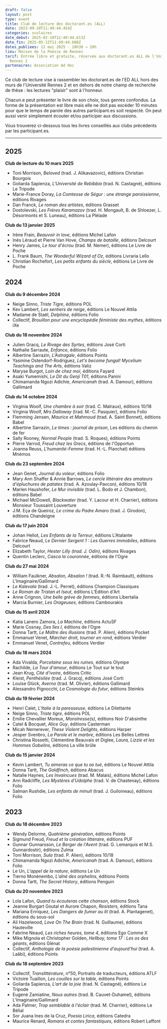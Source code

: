 ```yaml
---
draft: false
layout: post
type: event
title: Club de lecture des doctorant.es (ALL)
date: 2023-09-20T11:49:44.454Z
categories: scolaires
date_debut: 2025-02-10T12:49:44.613Z
date_fin: 2025-05-12T11:49:44.688Z
dates_publiees: 12 mai 2025 · 18h30 → 20h
lieu: Maison de la Poésie de Rennes
tarif: Entrée libre et gratuite, réservée aux doctorant.es ALL de l'Université
  Rennes 2
partenaires: Association Ad Hoc
---
```

Ce club de lecture vise à rassembler les doctorant.es de l'ED ALL hors des murs de l'Université Rennes 2 et en dehors de notre champ de recherche de thèse : les lectures "plaisir" sont à l'honneur.

Chacun.e peut présenter le livre de son choix, tous genres confondus. La forme de la présentation est libre mais elle ne doit pas excéder 10 minutes pour que le temps de parole des autres participant.es soit respecté. On peut aussi venir simplement écouter et/ou participer aux discussions.

Vous trouverez ci-dessous tous les livres conseillés aux clubs précédents par les participant.es.

- - -

## 2025

**Club de lecture du 10 mars 2025**

* Toni Morrison, *Beloved* (trad. J. Alikavazovic), éditions Christian Bourgois
* Goliarda Sapienza, *L'Université de Rebibbia* (trad. N. Castagné), éditions Le Tripode
* Marie-France Doray, *La Comtesse de Ségur : une étrange paroissienne*, éditions Rivages
* Dan Franck, *Le roman des artistes*, éditions Grasset
* Dostoïevski, *Les Frères Karamazov* (trad. H. Mongault, B. de Shloezer, L. Désormonts et S. Luneau), éditions La Pléiade

**Club du 13 janvier 2025**

* Irène Frain, *Beauvoir in love*, éditions Michel Lafon
* Inès Léraud et Pierre Van Hove, *Champs de bataille*, éditions Delcourt
* Henry James, *Le tour d'écrou* (trad. M. Nemer), éditions Le Livre de Poche
* L. Frank Baum, *The Wonderful Wizard of Oz*, éditions Livraria Lello
* Christian Rochefort, *Les petits enfants du siècle*, éditions Le Livre de Poche

## 2024

**Club du 9 décembre 2024**

* Neige Sinno, *Triste Tigre*, éditions POL
* Kev Lambert, *Les sentiers de neige*, éditions Le Nouvel Attila
* Madame de Staël, *Delphine*, éditions Folio
* Collectif, *Brouillon pour une encyclopédie féministe des mythes*, éditions iXe

**Club du 18 novembre 2024**

* Julien Gracq, *Le Rivage des Syrtes*, éditions José Corti
* Nathalie Sarraute, *Enfance*, éditions Folio
* Albertine Sarrazin, *L'Astragale*, éditions Points
* Yasmine Ostendorf-Rodriguez, *Let's become fungal! Mycelium Teachings and The Arts*, éditions Valiz
* Maryse Burgot, *Loin de chez moi*, éditions Fayard
* Asaki Yumemishi, *Le Dit du Genji T01*, éditions Panini
* Chimamanda Ngozi Adichie, *Americanah* (trad. A. Damour), éditions Gallimard

**Club du 14 octobre 2024**

* Virginia Woolf, *Une chambre à soir* (trad. C. Malraux), éditions 10/18
* Virginia Woolf, *Mrs Dalloway* (trad. M.-C. Pasquier), éditions Folio
* Flemming Jensen, *Maurice et Mahmoud* (trad. A. Saint Bonnet), éditions Babel
* Albertine Sarrazin, *Le times : journal de prison*, Les éditions du chemin de fer
* Sally Rooney, *Normal People* (trad. S. Roques), éditions Points
* Pierre Varrod, *Freud chez les Grecs*, éditions de l'Opportun
* Joanna Reuss, *L'humanité-Femme* (trad. H.-L. Planchat) éditions Mnémos

**Club du 23 septembre 2024**

* Jean Genet, *Journal du voleur*, éditions Folio
* Mary Ann Shaffer & Annie Barrows, *Le cercle littéraire des amateurs d'épluchures de patates* (trad. A. Azoulay-Pavcon), éditions 10/18
* Marlen Haushofer, *Le Mur invisible* (trad. L. Bodo et J. Chambon), éditions Babel
* Michael McDowell, *Blackwater* (trad. Y. Lacour et H. Charrier), éditions Monsieur Toussaint Louverture
* J.M. Eça de Queiroz, *Le crime du Padre Amaro* (trad. J. Girodon), éditions Chandeigne

**Club du 17 juin 2024**

* Johan Heliot, *Les Enfants de la Terreur*, éditions L'Atalante
* Fabrice Neaud, *Le Dernier Sergent 1 : Les Guerres immobiles*, éditions Delcourt
* Elizabeth Taylor, *Hester Lilly (trad. J. Odin)*, éditions Rivages
* Quentin Leclerc, *Casca la couronnée*, éditions de l'Ogre

**Club du 27 mai 2024**

* William Faulkner, *Absalon, Absalon !* (trad. R.-N. Raimbault), éditions L'Imaginaire/Gallimard
* *Le Kalevala* (trad. J.-L. Perret), éditions Champion Classiques
* *Le Roman de Tristan et Iseut*, éditions L’Édition d'Art
* Anne Crignon, *Une belle grève de femmes*, éditions Libertalia
* Marcia Burnier, *Les Orageuses*, éditions Cambourakis

**Club du 15 avril 2024**

* Katia Lanero Zamora, *La Machine*, éditions ActuSF
* Marie Cosnay, *Des îles I*, éditions de l'Ogre
* Donna Tartt, *Le Maître des illusions* (trad. P. Alien), éditions Pocket
* Emmanuel Venet, *Marcher droit, tourner en rond*, éditions Verdier
* Emmanuel Venet, *Contrefeu*, éditions Verdier

**Club du 18 mars 2024**

* Ada Vivalda, *Porcelaine sous les ruines*, éditions Olympe
* Rachilde, *La Tour d'amour*, éditions Le Tout sur le tout
* Jean Krug, *Cité d'ivoire*, éditions Critic
* Kleist, *Penthésilée* (trad. J. Gracq), éditions José Corti
* Louise Glück, *Averno* (trad. M. Olivier), éditions Gallimard
* Alessandro Pignocchi, *La Cosmologie du futur*, éditions Steinkis

**Club du 19 février 2024**

* Henri Calet, *L'Italie à la paresseuse*, éditions Le Dilettante
* Neige Sinno, *Triste tigre*, éditions POL
* Emilie Chevallier Moreux, *Monstresse(s)*, éditions Noir D'absinthe
* Catel & Bocquet, *Alice Guy*, éditions Casterman
* Micah Nemerever, *These Violent Delights*, éditions Harper
* Jesper Svenbro, *La Parole et le marbre*, éditions Les Belles Lettres
* Christina Rossetti, Clémentine Beauvais et Diglee, *Laura, Lizzie et les Hommes Gobelins*, éditions La ville brûle

**Club du 15 janvier 2024**

* Kevin Lambert, *Tu aimeras ce que tu as tué*, éditions Le Nouvel Attila
* Donna Tartt, *The Goldfinch*, éditions Abacus
* Natalie Haynes, *Les Invaincues* (trad. M. Malais), éditions Michel Lafon
* Ann Radcliffe, *Les Mystères d'Udolphe* (trad. V. de Chastenay), éditions Folio
* Salman Rushdie, *Les enfants de minuit* (trad. J. Guiloineau), éditions Folio

## 2023

**Club du 18 décembre 2023**

* Wendy Delorme, *Quatrième génération*, éditions Points
* Sigmund Freud, *Freud et la création littéraire*, éditions PUF
* Gunnar Gunnarsson, *Le Berger de l'Avent* (trad. G. Lemarquis et M.S. Gunnardostir), éditions Zulma
* Toni Morrison, *Sula* (trad. P. Alien), éditions 10/18
* Chimamanda Ngozi Adichie, *Americanah* (trad. A. Damour), éditions Folio
* Le Un, *L'appel de la nature*, éditions Le Un
* Tierno Monénembo, *L'aîné des orphelins*, éditions Points
* Donna Tartt, *The Secret History*, éditions Penguin

**Club du 20 novembre 2023**

* Lola Lafon, *Quand tu écouteras cette chanson*, éditions Stock
* Jeanne Burgart Goutal et Aurore Chapon, *Resisters*, éditions Tana
* Mariana Enriquez, *Les Dangers de fumer au lit* (trad. A. Plantagenet), éditions du sous-sol
* Ali Hazelwood, *Love On The Brain* (trad. N. Guillaume), éditions Hauteville
* Fabrine Neaud, *Les riches heures, tome 4*, éditions Ego Comme X
* Mike Mignola et Christopher Golden, *Hellboy, tome 17 : Les os des géants*, éditions Glénat
* Collectif, *Anthologie de la poésie palestinienne d'aujourd'hui* (trad. A. Laâbi), éditions Points

**Club du 18 septembre 2023**

* Collectif, *Translittérature*, n°50, Portraits de traducteurs, éditions ATLF
* Victoire Tuaillon, *Les couilles sur la table*, éditions Points
* Goliarda Sapienza, *L'art de la joie* (trad. N. Castagné), éditions Le Tripode
* Eugenè Zamiatine, *Nous autres* (trad. B. Cauvet-Duhamel), éditions L'Imaginaire/Gallimard
* Ada Palmer, *Trop semblable à l'éclair* (trad. M. Charrier), éditions Le Bélial
* Sor Juana Ines de la Cruz, *Poesia Lirica*, éditions Catedra
* Maurice Renard, *Romans et contes fantastiques*, éditions Robert Laffont